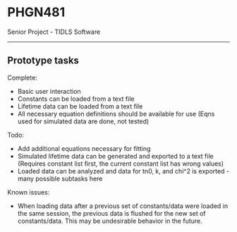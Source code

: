 PHGN481
=======

Senior Project - TIDLS Software


-------------------
Prototype tasks
-------------------

Complete:
- Basic user interaction
- Constants can be loaded from a text file
- Lifetime data can be loaded from a text file
- All necessary equation definitions should be available for use (Eqns used for simulated data are done, not tested)

Todo:
- Add additional equations necessary for fitting
- Simulated lifetime data can be generated and exported to a text file (Requires constant list first, the current constant list has wrong values)
- Loaded data can be analyzed and data for tn0, k, and chi^2 is exported
	-many possible subtasks here

Known issues:
- When loading data after a previous set of constants/data were loaded
	in the same session, the previous data is flushed for the new
	set of constants/data.  This may be undesirable behavior in the
	future.
